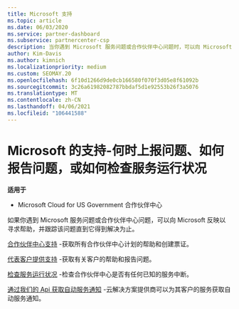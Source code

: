 ```yaml
---
title: Microsoft 支持
ms.topic: article
ms.date: 06/03/2020
ms.service: partner-dashboard
ms.subservice: partnercenter-csp
description: 当你遇到 Microsoft 服务问题或合作伙伴中心问题时，可以向 Microsoft 反映以寻求帮助，并跟踪该问题直到它得到解决为止。
author: Kim-Davis
ms.author: kimnich
ms.localizationpriority: medium
ms.custom: SEOMAY.20
ms.openlocfilehash: 6f10d1266d9de0cb166580f070f3d05e8f61092b
ms.sourcegitcommit: 3c26a61982082787bbdaf5d1e92553b26f3a5076
ms.translationtype: MT
ms.contentlocale: zh-CN
ms.lasthandoff: 04/06/2021
ms.locfileid: "106441588"
---
```

# <a name="support-from-microsoft---when-to-escalate-issues-how-to-report-them-or-how-to-check-service-health"></a>Microsoft 的支持-何时上报问题、如何报告问题，或如何检查服务运行状况

**适用于**

- Microsoft Cloud for US Government 合作伙伴中心

如果你遇到 Microsoft 服务问题或合作伙伴中心问题，可以向 Microsoft 反映以寻求帮助，并跟踪该问题直到它得到解决为止。

[合作伙伴中心支持](report-problems-with-partner-center.md) -获取所有合作伙伴中心计划的帮助和创建票证。

[代表客户提供支持](report-problems-on-behalf-of-a-customer.md) -获取有关客户的帮助和报告问题。

[检查服务运行状况](check-service-health.md) -检查合作伙伴中心是否有任何已知的服务中断。

[通过我们的 Api 获取自动服务通知](get-automated-service-notifications-with-our-apis.md) -云解决方案提供商可以为其客户的服务获取自动服务通知。


 

 



